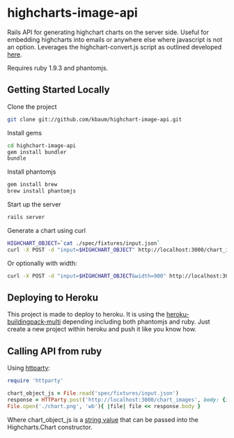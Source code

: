 # highcharts-image-api

Rails API for generating highchart charts on the server side.  Useful for embedding highcharts into emails or anywhere else where
javascript is not an option. Leverages the highchart-convert.js script as outlined developed [here](http://www.highcharts.com/component/content/article/2-news/52-serverside-generated-charts).

Requires ruby 1.9.3 and phantomjs.

## Getting Started Locally

Clone the project

```bash
git clone git://github.com/kbaum/highchart-image-api.git
```

Install gems
```bash
cd highchart-image-api
gem install bundler
bundle
```

Install phantomjs
```bash
gem install brew
brew install phantomjs
```

Start up the server
```bash
rails server
```

Generate a chart using curl
```bash
HIGHCHART_OBJECT=`cat ./spec/fixtures/input.json`
curl -X POST -d "input=$HIGHCHART_OBJECT" http://localhost:3000/chart_images -o ./chart.png
```

Or optionally with width:
```bash
curl -X POST -d "input=$HIGHCHART_OBJECT&width=900" http://localhost:3000/chart_images -o ./chart.png
```


## Deploying to Heroku
  
This project is made to deploy to heroku.  It is using the [heroku-buildingpack-multi](https://github.com/ddollar/heroku-buildpack-multi)
depending including both phantomjs and ruby.  Just create a new project within heroku 
and push it like you know how.

## Calling API from ruby

Using [httparty](https://github.com/jnunemaker/httparty):
```ruby
require 'httparty'

chart_object_js = File.read('spec/fixtures/input.json')
response = HTTParty.post('http://localhost:3000/chart_images', body: {input: chart_object_js, width:550})
File.open('./chart.png', 'wb'){ |file| file << response.body }
```

Where chart_object_js is a [string value](spec/fixtures/input.json) that can be passed into the Highcharts.Chart constructor.
